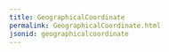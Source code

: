 ```yaml
---
title: GeographicalCoordinate
permalink: GeographicalCoordinate.html
jsonid: geographicalcoordinate
---
```

